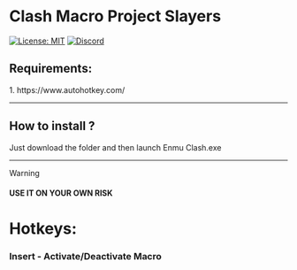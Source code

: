# Clash Macro Project Slayers
[![License: MIT](https://img.shields.io/badge/License-MIT-yellow.svg)]([https://github.com/Dantezz025/Roblox-Fast-Flags/blob/main/LICENSE](https://github.com/Dantezz025/Clash-Macro-Project-Slayers/blob/main/LICENSE))
[![Discord](https://img.shields.io/discord/1099468797410283540?logo=discord&logoColor=white&label=discord&color=4d3dff)](https://discord.gg/JfsMqKPhbJ)

<h2>Requirements:</h2>
1. https://www.autohotkey.com/

---

<h2>How to install ?</h2>
Just download the folder and then launch Enmu Clash.exe

---

> [!WARNING]
> #### USE IT ON YOUR OWN RISK

<h1>Hotkeys:</h2>

### Insert - Activate/Deactivate Macro
